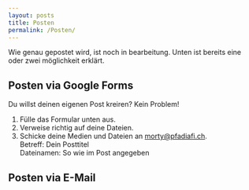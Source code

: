 ```yaml
---
layout: posts
title: Posten
permalink: /Posten/
---
```



Wie genau gepostet wird, ist noch in bearbeitung. Unten ist bereits eine oder zwei möglichkeit erklärt.

## Posten via Google Forms
Du willst deinen eigenen Post kreiren? Kein Problem!  
1. Fülle das Formular unten aus.
2. Verweise richtig auf deine Dateien.
2. Schicke deine Medien und Dateien an [morty@pfadiafi.ch](mailto:morty@pfadiafi.ch).  
Betreff: Dein Posttitel  
Dateinamen: So wie im Post angegeben

## Posten via E-Mail
